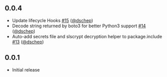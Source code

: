 ## 0.0.4

- Update lifecycle Hooks [#15][] ([@dschep][])
- Decode string returned by boto3 for better Python3 support [#14][] ([@dschep][])
- Auto-add secrets file and slscrypt decryption helper to package.include [#13][] ([@dschep][])

## 0.0.1

- Initial release

<!--- The following link definition list is generated by PimpMyChangelog --->
[#13]: https://github.com/marcy-terui/serverless-crypt/issues/13
[#14]: https://github.com/marcy-terui/serverless-crypt/issues/14
[#15]: https://github.com/marcy-terui/serverless-crypt/issues/15
[@dschep]: https://github.com/dschep